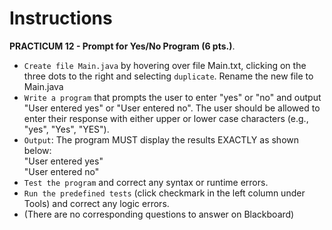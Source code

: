 # Instructions  

**PRACTICUM 12 - Prompt for Yes/No Program (6 pts.)**.<br>
- `Create file Main.java` by hovering over file Main.txt, clicking on the three dots to the right and selecting `duplicate`. Rename the new file to Main.java
- `Write a program` that prompts the user to enter "yes" or
  "no" and output "User entered yes" or "User entered no". The
  user should be allowed to enter their response with either
  upper or lower case characters (e.g., "yes", "Yes", "YES").
  <br>
- `Output`:
  The program MUST display the results EXACTLY as shown below:
  <br>
  "User entered yes"
  <br>
  "User entered no"
  <br>
- `Test the program` and correct any syntax or runtime errors.
- `Run the predefined tests` (click checkmark in the left column
under Tools) and correct any logic errors.
- (There are no corresponding questions to answer on Blackboard)
